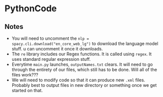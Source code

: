 # PythonCode 
## Notes
- You will need to uncomment the ```nlp = spacy.cli.download("en_core_web_lg")``` to download the language model stuff.  u can uncomment it once it downloads. 
- The ```re``` library includes our Regex functions. It is called using ```regex```. It uses standard regular expression stuff. 
- Everytime ```main.py``` launches, ```outputNames.txt``` clears. It will need to go through the entirety of our files, which still has to be done. Will all of the files work??? 
- We will need to modify code so that it can produce new ```.xml``` files. Probably best to output files in new directory or something once we get started on that. 